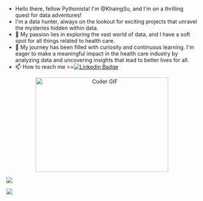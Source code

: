 - Hello there, fellow Pythonista! I'm @KhaingSu, and I'm on a thrilling quest for data adventures!
- I'm a data hunter, always on the lookout for exciting projects that unravel the mysteries hidden within data.
- 👀 My passion lies in exploring the vast world of data, and I have a soft spot for all things related to health care.
- 🌱 My journey has been filled with curiosity and continuous learning. I'm eager to make a meaningful impact in the health care industry by analyzing data and uncovering insights that lead to better lives for all. 
- 📫 How to reach me >>[![Linkedin Badge](https://img.shields.io/badge/-LinkedIn-blue?style=flat&logo=Linkedin&logoColor=white)](https://www.linkedin.com/in/khaing-su-thway-81a82512b)

<!---
KhaingSuThway/KhaingSuThway is a ✨ special ✨ repository because its `README.md` (this file) appears on your GitHub profile.
You can click the Preview link to take a look at your changes.
--->

<div id="header" align="center">
<img alt="Coder GIF" height=250 width=350 src="https://media1.giphy.com/media/2IudUHdI075HL02Pkk/giphy.gif?cid=ecf05e471wkyl6k82bkuaf2fq5z56077tgc3zqn9wbs1g688&rid=giphy.gif&ct=g" />
</div>


![](http://github-profile-summary-cards.vercel.app/api/cards/profile-details?username=KhaingSuThway&theme=radical) 

![](http://github-profile-summary-cards.vercel.app/api/cards/repos-per-language?username=KhaingSuThway&theme=radical) 
